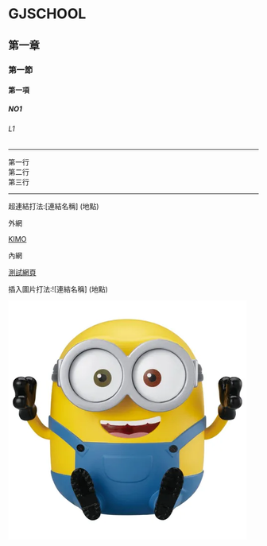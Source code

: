 # GJSCHOOL
## 第一章
### 第一節
#### 第一項
##### NO1
###### L1
<hr>
第一行<br>
第二行<br>
第三行<br>
<hr>
超連結打法:[連結名稱] (地點)<br>

外網<br>

[KIMO](http://tw.yahoo.com)

內網<br>

[測試網頁](pic/BOB.webp)

插入圖片打法:![連結名稱] (地點)

![BOB](pic/BOB.webp)
